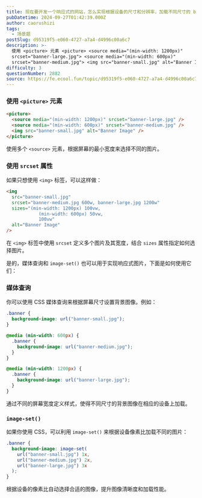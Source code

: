 ```yaml
---
title: 现在要开发一个响应式的网站，怎么实现根据设备的尺寸和分辨率，加载不同尺寸的 banner？要求不使用 JavaScript
pubDatetime: 2024-09-27T01:42:39.000Z
author: caorushizi
tags:
  - 场景题
postSlug: d95319f5-e060-4727-a7a4-d4996c00a6c7
description: >-
  使用 <picture> 元素 <picture> <source media="(min-width: 1200px)"
  srcset="banner-large.jpg"> <source media="(min-width: 600px)"
  srcset="banner-medium.jpg"> <img src="banner-small.jpg" alt="Banner Image">
difficulty: 3
questionNumber: 2882
source: https://fe.ecool.fun/topic/d95319f5-e060-4727-a7a4-d4996c00a6c7
---
```


### 使用 `<picture>` 元素

```html
<picture>
  <source media="(min-width: 1200px)" srcset="banner-large.jpg" />
  <source media="(min-width: 600px)" srcset="banner-medium.jpg" />
  <img src="banner-small.jpg" alt="Banner Image" />
</picture>
```

使用多个 `<source>` 元素，根据屏幕的最小宽度来选择不同的图片。

### 使用 `srcset` 属性

如果只想使用 `<img>` 标签，可以这样做：

```html
<img
  src="banner-small.jpg"
  srcset="banner-medium.jpg 600w, banner-large.jpg 1200w"
  sizes="(min-width: 1200px) 100vw,
            (min-width: 600px) 50vw,
            100vw"
  alt="Banner Image"
/>
```

在 `<img>` 标签中使用 `srcset` 定义多个图片及其宽度，结合 `sizes` 属性指定如何选择图片。

是的，媒体查询和 `image-set()` 也可以用于实现响应式图片，下面是如何使用它们：

### 媒体查询

你可以使用 CSS 媒体查询来根据屏幕尺寸设置背景图像。例如：

```css
.banner {
  background-image: url("banner-small.jpg");
}

@media (min-width: 600px) {
  .banner {
    background-image: url("banner-medium.jpg");
  }
}

@media (min-width: 1200px) {
  .banner {
    background-image: url("banner-large.jpg");
  }
}
```

通过不同的屏幕宽度定义样式，使得不同尺寸的背景图像在相应的设备上加载。

### `image-set()`

如果你使用 CSS，可以利用 `image-set()` 来根据设备像素比加载不同的图片：

```css
.banner {
  background-image: image-set(
    url("banner-small.jpg") 1x,
    url("banner-medium.jpg") 2x,
    url("banner-large.jpg") 3x
  );
}
```

根据设备的像素比自动选择合适的图像，提升图像清晰度和加载性能。
